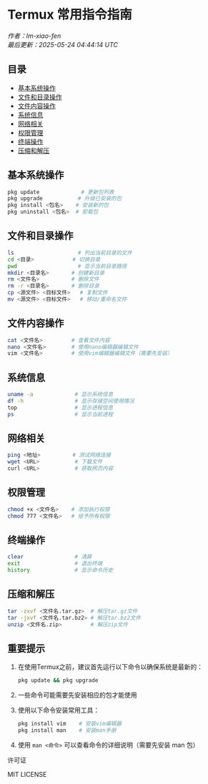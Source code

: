 # Termux 常用指令指南

*作者：lm-xiao-fen*  
*最后更新：2025-05-24 04:44:14 UTC*

## 目录
- [基本系统操作](#基本系统操作)
- [文件和目录操作](#文件和目录操作)
- [文件内容操作](#文件内容操作)
- [系统信息](#系统信息)
- [网络相关](#网络相关)
- [权限管理](#权限管理)
- [终端操作](#终端操作)
- [压缩和解压](#压缩和解压)

## 基本系统操作

```bash
pkg update             # 更新包列表
pkg upgrade           # 升级已安装的包
pkg install <包名>    # 安装新的包
pkg uninstall <包名>  # 卸载包
```

## 文件和目录操作

```bash
ls                    # 列出当前目录的文件
cd <目录>            # 切换目录
pwd                   # 显示当前目录路径
mkdir <目录名>       # 创建新目录
rm <文件名>          # 删除文件
rm -r <目录名>       # 删除目录
cp <源文件> <目标文件>   # 复制文件
mv <源文件> <目标文件>   # 移动/重命名文件
```

## 文件内容操作

```bash
cat <文件名>         # 查看文件内容
nano <文件名>        # 使用nano编辑器编辑文件
vim <文件名>         # 使用vim编辑器编辑文件（需要先安装）
```

## 系统信息

```bash
uname -a             # 显示系统信息
df -h                # 显示存储空间使用情况
top                  # 显示进程信息
ps                   # 显示当前进程
```

## 网络相关

```bash
ping <地址>          # 测试网络连接
wget <URL>           # 下载文件
curl <URL>           # 获取网页内容
```

## 权限管理

```bash
chmod +x <文件名>    # 添加执行权限
chmod 777 <文件名>   # 给予所有权限
```

## 终端操作

```bash
clear                # 清屏
exit                 # 退出终端
history              # 显示命令历史
```

## 压缩和解压

```bash
tar -zxvf <文件名.tar.gz>  # 解压tar.gz文件
tar -jxvf <文件名.tar.bz2> # 解压tar.bz2文件
unzip <文件名.zip>         # 解压zip文件
```

## 重要提示

1. 在使用Termux之前，建议首先运行以下命令以确保系统是最新的：
   ```bash
   pkg update && pkg upgrade
   ```

2. 一些命令可能需要先安装相应的包才能使用

3. 使用以下命令安装常用工具：
   ```bash
   pkg install vim    # 安装vim编辑器
   pkg install man    # 安装man手册
   ```

4. 使用 `man <命令>` 可以查看命令的详细说明（需要先安装 man 包）

 许可证
 
 MIT LICENSE
